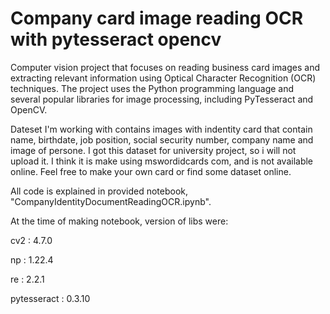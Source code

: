 # Company card image reading OCR with pytesseract opencv
Computer vision project that focuses on reading business card images and extracting relevant information using Optical Character Recognition (OCR) techniques.  The project uses the Python programming language and several popular libraries for image processing, including PyTesseract and OpenCV.


Dateset I'm working with contains images with indentity card that contain name, birthdate, job position, social security number, company name and image of persone. I got this dataset for university project, so i will not upload it. I think it is make using mswordidcards com, and is not available online. Feel free to make your own card or find some dataset online.


All code is explained in provided notebook, "CompanyIdentityDocumentReadingOCR.ipynb".

At the time of making notebook, version of libs were:

cv2 : 4.7.0

np : 1.22.4

re : 2.2.1

pytesseract : 0.3.10